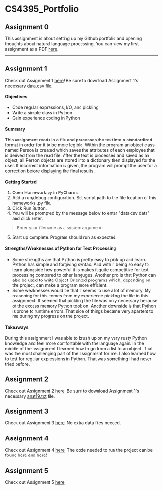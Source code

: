 # CS4395_Portfolio

## Assignment 0
This assignment is about setting up my Github portfolio and opening thoughts about natural language processing.
You can view my first assignment as a PDF [here](Overview_of_NLP.pdf).

---

## Assignment 1
Check out Assignment 1 [here](Homework1.py)! Be sure to download Assignment 1's necessary [data.csv](Data_Files/data.csv) file.
#### Objectives
* Code regular expressions, I/O, and pickling
* Write a simple class in Python
* Gain experience coding in Python
#### Summary
This assignment reads in a file and processes the text into a standardized format in order for it to be more legible. Within the program an object class named Person is created which saves the attributes of each employee that is derived from the read file. After the text is processed and saved as an object, all Person objects are stored into a dictionary then displayed for the user. If incorrect information is given, the program will prompt the user for a correction before displaying the final results.
#### Getting Started
1. Open Homework.py in PyCharm.
2. Add a run/debug configuration. Set script path to the file location of this homeworks .py file. 
3. Click Run Button.
4. You will be prompted by the message below to enter "data.csv data" and click enter.
> Enter your filename as a system argument:
5. Start up complete. Program should run as expected.
#### Strengths/Weaknesses of Python for Text Processing
* Some strengths are that Python is pretty easy to pick up and learn. Python has simple and forgiving syntax. And with it being so easy to learn alongside how powerful it is makes it quite competitive for text processing compared to other languges. Another pro is that Python can also be used to write Object Oriented programs which, depending on the project, can make a program more efficient. 
* Some weaknesses would be that it seems to use a lot of memory. My reasoning for this comes from my experience pickling the file in this assignment. It seemed that pickling the file was only necessary because of the excess memory Python took on. Another downside is that Python is prone to runtime errors. That side of things became very apartent to me during my progress on the project.
#### Takeaways
During this assignment I was able to brush up on my very rusty Python knowledge and feel more comfortable with the language again. In the middle of the assignment I learned how to go from a list to an object. That was the most challenging part of the assignment for me. I also learned how to test for regular expressions in Python. That was something I had never tried before.

## Assignment 2
Check out Assignment 2 [here](Homework2.py)! Be sure to download Assignment 1's necessary [anat19.txt](Data_Files/anat19.txt) file.

## Assignment 3
Check out Assignment 3 [here](WordNet.ipynb)! No extra data files needed.

## Assignment 4
Check out Assignment 4 [here](HW-HLT.pdf)! The code needed to run the project can be found [here](N_Gram/program1.py) and [here](N_Gram/program2.py)! 

## Assignment 5
Check out Assignment 5 [here](HW-HLT.pdf).
